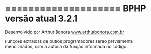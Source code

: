 ====================
BPHP versão atual 3.2.1
====================
Desenvolvido por Arthur Bonora
www.arthurbonora.com.br

Funções extraídas de outros programadores serão previamente mencionados, com a autoria da função informada no código.

